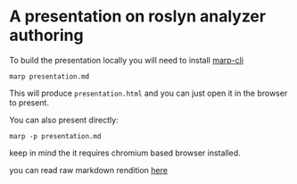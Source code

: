 # A presentation on roslyn analyzer authoring

To build the presentation locally you will need to install [marp-cli](https://github.com/marp-team/marp-cli)

```shell
marp presentation.md
```

This  will produce `presentation.html` and you can just open it in the browser to present.

You can also present directly:

```shell
marp -p presentation.md
```

keep in mind the it requires chromium based browser installed.

you can read raw markdown rendition [here](presentation.md)
